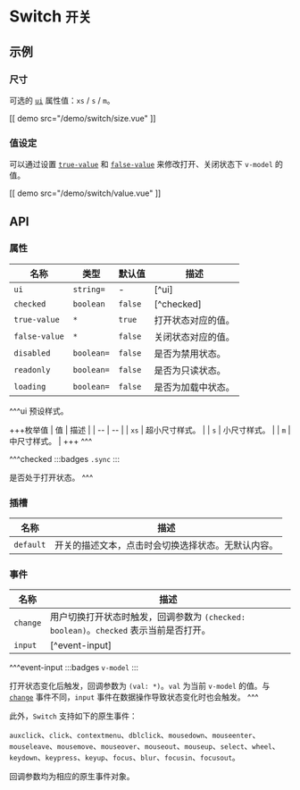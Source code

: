 # Switch <small>开关</small>

## 示例

### 尺寸

可选的 [`ui`](#props-ui) 属性值：`xs` / `s` / `m`。

[[ demo src="/demo/switch/size.vue" ]]

### 值设定

可以通过设置 [`true-value`](#props-true-value) 和 [`false-value`](#props-false-value)  来修改打开、关闭状态下 `v-model` 的值。

[[ demo src="/demo/switch/value.vue" ]]

## API

### 属性

| 名称 | 类型 | 默认值 | 描述 |
| -- | -- | -- | -- |
| ``ui`` | `string=` | - | [^ui] |
| ``checked`` | `boolean` | `false` | [^checked] |
| ``true-value`` | `*` | `true` | 打开状态对应的值。 |
| ``false-value`` | `*` | `false` | 关闭状态对应的值。 |
| ``disabled`` | `boolean=` | `false` | 是否为禁用状态。 |
| ``readonly`` | `boolean=` | `false` | 是否为只读状态。 |
| ``loading`` | `boolean=` | `false` | 是否为加载中状态。 |

^^^ui
预设样式。

+++枚举值
| 值 | 描述 |
| -- | -- |
| `xs` | 超小尺寸样式。 |
| `s` | 小尺寸样式。 |
| `m` | 中尺寸样式。 |
+++
^^^

^^^checked
:::badges
`.sync`
:::

是否处于打开状态。
^^^

### 插槽

| 名称 | 描述 |
| -- | -- |
| ``default`` | 开关的描述文本，点击时会切换选择状态。无默认内容。 |

### 事件

| 名称 | 描述 |
| -- | -- |
| ``change`` | 用户切换打开状态时触发，回调参数为 `(checked: boolean)`。`checked` 表示当前是否打开。 |
| ``input`` | [^event-input] |

^^^event-input
:::badges
`v-model`
:::

打开状态变化后触发，回调参数为 `(val: *)`。`val` 为当前 `v-model` 的值。与 [`change`](#events-change) 事件不同，`input` 事件在数据操作导致状态变化时也会触发。
^^^

此外，`Switch` 支持如下的原生事件：

`auxclick`、`click`、`contextmenu`、`dblclick`、`mousedown`、`mouseenter`、`mouseleave`、`mousemove`、`mouseover`、`mouseout`、`mouseup`、`select`、`wheel`、`keydown`、`keypress`、`keyup`、`focus`、`blur`、`focusin`、`focusout`。

回调参数均为相应的原生事件对象。
